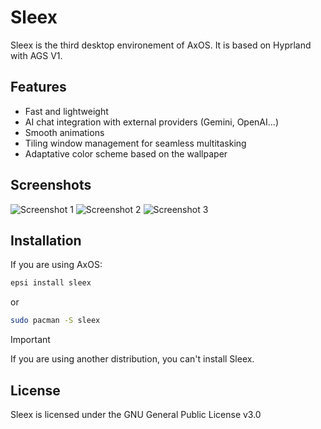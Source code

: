 # Sleex

Sleex is the third desktop environement of AxOS. It is based on Hyprland with AGS V1.

## Features
- Fast and lightweight
- AI chat integration with external providers (Gemini, OpenAI...)
- Smooth animations
- Tiling window management for seamless multitasking
- Adaptative color scheme based on the wallpaper

## Screenshots

![Screenshot 1](https://github.com/AxOS-project/Sleex/blob/main/screenshots/sleex1.png?raw=true)
![Screenshot 2](https://github.com/AxOS-project/Sleex/blob/main/screenshots/sleex2.png?raw=true)
![Screenshot 3](https://github.com/AxOS-project/Sleex/blob/main/screenshots/sleex3.png?raw=true)

## Installation

If you are using AxOS:

```bash
epsi install sleex
```
or 
```bash
sudo pacman -S sleex
```

> [!IMPORTANT]
> If you are using another distribution, you can't install Sleex.

## License
Sleex is licensed under the GNU General Public License v3.0
